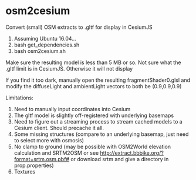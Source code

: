 # osm2cesium
Convert (small) OSM extracts to .gltf for display in CesiumJS

1. Assuming Ubuntu 16.04...
2. bash get_dependencies.sh
3. bash osm2cesium.sh

Make sure the resulting model is less than 5 MB or so. Not sure what the .gltf limit is in CesiumJS. Otherwise it will not display

If you find it too dark, manually open the resulting fragmentShader0.glsl and modify the diffuseLight and ambientLight vectors to both be (0.9,0.9,0.9)



Limitations:

1. Need to manually input coordinates into Cesium
2. The gltf model is slightly off-registered with underlying basemaps
3. Need to figure out a streaming process to stream cached models to a Cesium client. Should precache it all.
4. Some missing structures (compare to an underlying basemap, just need to select more with osmosis)
5. No clamp to ground (may be possible with OSM2World elevation calculation and SRTM2OSM or see http://extract.bbbike.org/?format=srtm.osm.pbf# or download srtm and give a directory in prop.properties)
6. Textures
